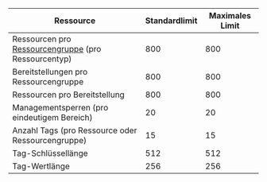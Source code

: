 Ressource|Standardlimit|Maximales Limit
---|---|---
Ressourcen pro [Ressourcengruppe](resource-group-overview.md) (pro Ressourcentyp)|800|800
Bereitstellungen pro Ressourcengruppe|800|800
Ressourcen pro Bereitstellung|800|800
Managementsperren (pro eindeutigem Bereich)|20|20
Anzahl Tags (pro Ressource oder Ressourcengruppe)|15|15
Tag-Schlüssellänge|512|512
Tag-Wertlänge|256|256

<!---HONumber=Nov15_HO3-->